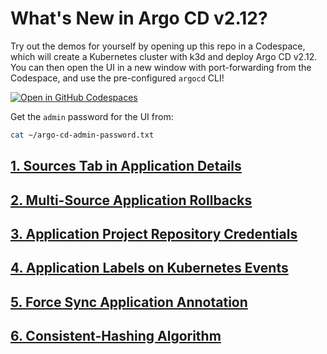 # What's New in Argo CD v2.12?

Try out the demos for yourself by opening up this repo in a Codespace, which will create a Kubernetes cluster with k3d and deploy Argo CD v2.12. You can then open the UI in a new window with port-forwarding from the Codespace, and use the pre-configured `argocd` CLI!

[![Open in GitHub Codespaces](https://github.com/codespaces/badge.svg)](https://codespaces.new/morey-tech/argocd-v2.12-examples)

Get the `admin` password for the UI from:

```bash
cat ~/argo-cd-admin-password.txt
```

## [1. Sources Tab in Application Details](features/1-sources-tab/README.md)

## [2. Multi-Source Application Rollbacks](features/2-multi-source-rollbacks/README.md)

## [3. Application Project Repository Credentials](features/3-app-project-repo-creds/README.md)

## [4. Application Labels on Kubernetes Events](features/4-app-labels-k8s-events/README.md)

## [5. Force Sync Application Annotation](features/5-force-sync-annotation/README.md)

## [6. Consistent-Hashing Algorithm](features/6-consistent-hashing-algorithm/README.md)
